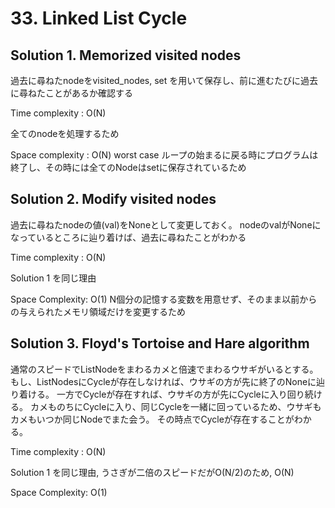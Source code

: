 # 33. Linked List Cycle

## Solution 1. Memorized visited nodes

過去に尋ねたnodeをvisited_nodes, set を用いて保存し、前に進むたびに過去に尋ねたことがあるか確認する

Time complexity : O(N)

全てのnodeを処理するため

Space complexity : O(N) worst case
ループの始まるに戻る時にプログラムは終了し、その時には全てのNodeはsetに保存されているため


## Solution 2. Modify visited nodes
過去に尋ねたnodeの値(val)をNoneとして変更しておく。
nodeのvalがNoneになっているところに辿り着けば、過去に尋ねたことがわかる

Time complexity : O(N)

Solution 1 を同じ理由

Space Complexity: O(1)
N個分の記憶する変数を用意せず、そのまま以前からの与えられたメモリ領域だけを変更するため

## Solution 3. Floyd's Tortoise and Hare algorithm

通常のスピードでListNodeをまわるカメと倍速でまわるウサギがいるとする。
もし、ListNodesにCycleが存在しなければ、ウサギの方が先に終了のNoneに辿り着ける。
一方でCycleが存在すれば、ウサギの方が先にCycleに入り回り続ける。
カメものちにCycleに入り、同じCycleを一緒に回っているため、ウサギもカメもいつか同じNodeでまた会う。
その時点でCycleが存在することがわかる。

Time complexity : O(N)

Solution 1 を同じ理由, うさぎが二倍のスピードだがO(N/2)のため, O(N)

Space Complexity: O(1)
